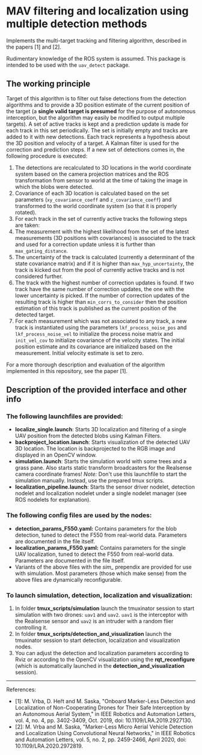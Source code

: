 # MAV filtering and localization using multiple detection methods

Implements the multi-target tracking and filtering algorithm, described in the papers [1] and [2].

Rudimentary knowledge of the ROS system is assumed.
This package is intended to be used with the `uav_detect` package.

## The working principle

Target of this algorithm is to filter out false detections from the detection algorithms and to provide a 3D position estimate of the current position of the target (a **single valid target is presumed** for the purpose of autonomous interception, but the algorithm may easily be modified to output multiple targets).
A set of active tracks is kept and a prediction update is made for each track in this set periodically.
The set is initially empty and tracks are added to it with new detections.
Each track represents a hypothesis about the 3D position and velocity of a target.
A Kalman filter is used for the correction and prediction steps.
If a new set of detections comes in, the following procedure is executed:
 1) The detections are recalculated to 3D locations in the world coordinate system based on the camera projection matrices and the ROS transformation from sensor to world at the time of taking the image in which the blobs were detected.
 2) Covariance of each 3D location is calculated based on the set parameters (`xy_covariance_coeff` and `z_covariance_coeff`) and transformed to the world coordinate system (so that it is properly rotated).
 3) For each track in the set of currently active tracks the following steps are taken:
   1) The measurement with the highest likelihood from the set of the latest measurements (3D positions with covariances) is associated to the track and used for a correction update unless it is further than `max_gating_distance`.
   2) The uncertainty of the track is calculated (currently a determinant of the state covariance matrix) and if it is higher than `max_hyp_uncertainty`, the track is kicked out from the pool of currently active tracks and is not considered further.
 4) The track with the highest number of correction updates is found. If two track have the same number of correction updates, the one with the lower uncertainty is picked. If the number of correction updates of the resulting track is higher than `min_corrs_to_consider` then the position estimation of this track is published as the current position of the detected target.
 5) For each measurement which was not associated to any track, a new track is instantiated using the parameters `lkf_process_noise_pos` and `lkf_process_noise_vel` to initialize the process noise matrix and `init_vel_cov` to initialize covariance of the velocity states. The initial position estimate and its covariance are initialized based on the measurement. Initial velocity estimate is set to zero.

For a more thorough description and evaluation of the algorithm implemented in this repository, see the paper [1].

## Description of the provided interface and other info

### The following launchfiles are provided:
 * **localize_single.launch**: Starts 3D localization and filtering of a single UAV position from the detected blobs using Kalman Filters.
 * **backproject_location.launch**: Starts visualization of the detected UAV 3D location. The location is backprojected to the RGB image and displayed in an OpenCV window.
 * **simulation.launch**: Starts the simulation world with some trees and a grass pane. Also starts static transform broadcasters for the Realsense camera coordinate frames! *Note:* Don't use this launchfile to start the simulation manually. Instead, use the prepared tmux scripts.
 * **localization_pipeline.launch**: Starts the sensor driver nodelet, detection nodelet and localization nodelet under a single nodelet manager (see ROS nodelets for explanation).

### The following config files are used by the nodes:
 * **detection_params_F550.yaml:** Contains parameters for the blob detection, tuned to detect the F550 from real-world data. Parameters are documented in the file itself.
 * **localization_params_F550.yaml:** Contains parameters for the single UAV localization, tuned to detect the F550 from real-world data. Parameters are documented in the file itself.
 * Variants of the above files with the *sim_* prependix are provided for use with simulation.
Most parameters (those which make sense) from the above files are dynamically reconfigurable.

### To launch simulation, detection, localization and visualization:
 1) In folder **tmux_scripts/simulation** launch the tmuxinator session to start simulation with two drones: `uav1` and `uav2`. `uav1` is the interceptor with the Realsense sensor and `uav2` is an intruder with a random flier controlling it.
 2) In folder **tmux_scripts/detection_and_visualization** launch the tmuxinator session to start detection, localization and visualization nodes.
 3) You can adjust the detection and localization parameters according to Rviz or according to the OpenCV visualization using the **rqt_reconfigure** (which is automatically launched in the **detection_and_visualization** session).

----
References:

 * [1]: M. Vrba, D. Heřt and M. Saska, "Onboard Marker-Less Detection and Localization of Non-Cooperating Drones for Their Safe Interception by an Autonomous Aerial System," in IEEE Robotics and Automation Letters, vol. 4, no. 4, pp. 3402-3409, Oct. 2019, doi: 10.1109/LRA.2019.2927130.
 * [2]: M. Vrba and M. Saska, "Marker-Less Micro Aerial Vehicle Detection and Localization Using Convolutional Neural Networks," in IEEE Robotics and Automation Letters, vol. 5, no. 2, pp. 2459-2466, April 2020, doi: 10.1109/LRA.2020.2972819.
